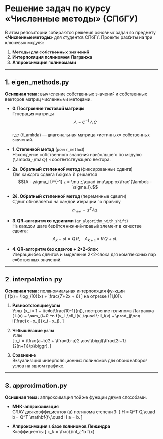 # Решение задач по курсу «Численные методы» (СПбГУ)

В этом репозитории собираются решения основных задач по предмету **«Численные методы»** для студентов СПбГУ. Проекты разбиты на три ключевых модуля:

1. **Методы для собственных значений**  
2. **Интерполяция полиномом Лагранжа**  
3. **Аппроксимация полиномами**  

---

## 1. eigen_methods.py  
**Основная тема:** вычисление собственных значений и собственных векторов матриц численными методами.

- **0. Построение тестовой матрицы**  
  Генерация матрицы  
  $$A = C^{-1}\,\Lambda\,C$$  
  где \(\Lambda\) — диагональная матрица «истинных» собственных значений.

- **1. Степенной метод** (`power_method`)  
  Нахождение собственного значения наибольшего по модулю \(\lambda_{\max}\) и соответствующего вектора.

- **2а. Обратный степенной метод** (фиксированные сдвиги)  
  Для каждого сдвига \(\sigma_i\) решается  
  $$(A - \sigma_i I)^{-1} z = \mu z,\quad \mu\approx\frac1{\lambda - \sigma_i}.$$

- **2б. Обратный степенной метод** (переменные сдвиги)  
  Сдвиг обновляется на каждой итерации по правилу  
  $$\sigma_{\text{new}} = z^T A z.$$

- **3. QR‑алгоритм со сдвигами** (`qr_algorithm_with_shift`)  
  На каждом шаге берётся нижний‑правый элемент в качестве сдвига:  
  $$A_k - \sigma I = Q\,R,\quad A_{k+1} = R\,Q + \sigma I.$$

- **4. QR‑алгоритм без сдвигов + 2×2‑блок**  
  Итерации без сдвигов и выделение 2×2‑блока для комплексных пар собственных значений.

---

## 2. interpolation.py  
**Основная тема:** полиномиальная интерполяция функции  
\[
  f(x) = \log_{10}(x) + \frac{7}{2x + 6}
\]
на отрезке \([1,10]\).

1. **Равноотстоящие узлы**  
   Узлы \(x_i = 1 + i\cdot\frac{10-1}{n}\), построение полинома Лагранжа  
   \[
     L(x) = \sum_{i=0}^n f(x_i)\,\ell_i(x),\quad
     \ell_i(x) = \prod_{j\neq i}\frac{x - x_j}{x_i - x_j}.
   \]

2. **Чебышёвские узлы**  
   Узлы  
   \[
     x_i = \tfrac{a+b}2 + \tfrac{b-a}2 \cos\!\biggl(\tfrac{2i+1}{2(n+1)}\pi\biggr).
   \]

3. **Сравнение**  
   Визуализация интерполяционных полиномов для обоих наборов узлов на одном графике.

---

## 3. approximation.py  
**Основная тема:** аппроксимация той же функции двумя способами.

- **МНК‑аппроксимация**  
  СЛАУ для коэффициентов \(a\) полинома степени 3:
  \[
    H = Q^T Q,\quad b = Q^T \mathbf{f},\quad H a = b.
  \]

- **Аппроксимация в базе полиномов Лежандра**  
  Коэффициенты
  \[
    c_k = \frac{\int_a^b f(x)

